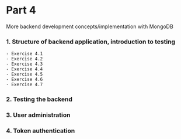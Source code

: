 <!--- Emoji for easy copy & paste: ✅ -->

# Part 4
More backend development concepts/implementation with MongoDB

### 1. Structure of backend application, introduction to testing
    - Exercise 4.1 
    - Exercise 4.2
    - Exercise 4.3
    - Exercise 4.4
    - Exercise 4.5
    - Exercise 4.6
    - Exercise 4.7
### 2. Testing the backend
### 3. User administration
### 4. Token authentication